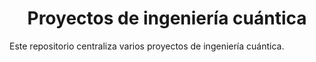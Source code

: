 # <center> Proyectos de ingeniería cuántica </center>

Este repositorio centraliza varios proyectos de ingeniería cuántica.